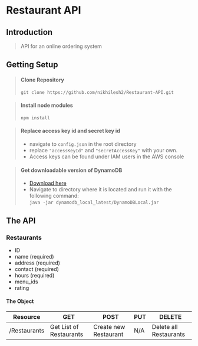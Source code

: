 # Restaurant API

## Introduction

> API for an online ordering system

## Getting Setup

> #### Clone Repository 
>  ```git clone https://github.com/nikhilesh2/Restaurant-API.git```


> #### Install node modules
> ```npm install```

> #### Replace access key id and secret key id
> 	* navigate to ``config.json`` in the root directory <br />
> 	* replace ``"accessKeyId"`` and ``"secretAccessKey"`` with your own. <br />
> 	* Access keys can be found under IAM users in the AWS console <br />


> #### Get downloadable version of DynamoDB
>	* [Download here](https://docs.aws.amazon.com/amazondynamodb/latest/developerguide/DynamoDBLocal.html#DynamoDBLocal.DownloadingAndRunning) <br />
>	* Navigate to directory where it is located and run it with the following command: <br />
> ```java -jar dynamodb_local_latest/DynamoDBLocal.jar```


## The API
### Restaurants
* ID 
* name (required)
* address (required)
* contact (required)
* hours (required)
* menu_ids
* rating
#### The Object

| Resource | GET | POST | PUT | DELETE
| --- | --- | --- | --- | --- |
| /Restaurants | Get List of Restaurants | Create new Restaurant | N/A | Delete all Restaurants


